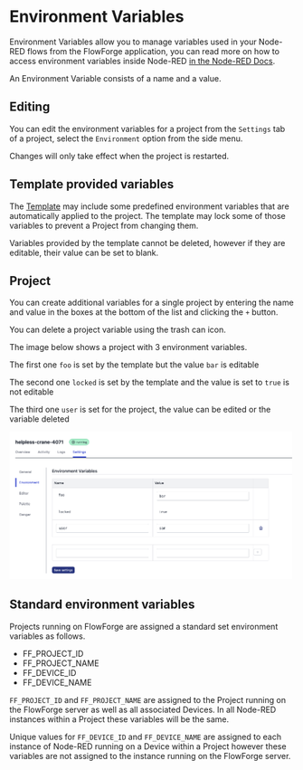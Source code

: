 # Environment Variables

Environment Variables allow you to manage variables used in your Node-RED flows from the FlowForge application, you can read more on how to access environment variables inside Node-RED [in the Node-RED Docs](https://nodered.org/docs/user-guide/environment-variables).

An Environment Variable consists of a name and a value.

## Editing 

You can edit the environment variables for a project from the `Settings` tab of a project, select the `Environment` option from the side menu.

Changes will only take effect when the project is restarted.

## Template provided variables

The [Template](concepts.md#project-template) may include some predefined environment 
variables that are automatically applied to the project. The template may lock
some of those variables to prevent a Project from changing them.

Variables provided by the template cannot be deleted, however if they are editable, their value can be set to blank.

## Project

You can create additional variables for a single project by entering the name and value in the boxes at the bottom of the list and clicking the `+` button.

You can delete a project variable using the trash can icon.

The image below shows a project with 3 environment variables.

The first one `foo` is set by the template but the value `bar` is editable

The second one `locked` is set by the template and the value is set to `true` is not editable

The third one `user` is set for the project, the value can be edited or the variable deleted

<img src="images/project-envvar.png" width="500" />

## Standard environment variables

Projects running on FlowForge are assigned a standard set environment variables as follows.

- FF_PROJECT_ID
- FF_PROJECT_NAME
- FF_DEVICE_ID
- FF_DEVICE_NAME

`FF_PROJECT_ID` and `FF_PROJECT_NAME` are assigned to the Project running on the FlowForge server as well as all associated Devices. In all Node-RED instances within a Project these variables will be the same.

Unique values for `FF_DEVICE_ID` and `FF_DEVICE_NAME` are assigned to each instance of Node-RED running on a Device within a Project however these variables are not assigned to the instance running on the FlowForge server.


